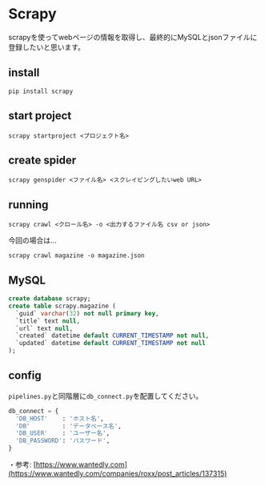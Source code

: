 # Scrapy

scrapyを使ってwebページの情報を取得し、最終的にMySQLとjsonファイルに登録したいと思います。

## install

```console
pip install scrapy
```

## start project

```console
scrapy startproject <プロジェクト名>
```

## create spider

```console
scrapy genspider <ファイル名> <スクレイピングしたいweb URL>
```

## running

```console
scrapy crawl <クロール名> -o <出力するファイル名 csv or json>
```

今回の場合は...

```console
scrapy crawl magazine -o magazine.json
```


## MySQL

```sql
create database scrapy;
create table scrapy.magazine (
  `guid` varchar(32) not null primary key,
  `title` text null,
  `url` text null,
  `created` datetime default CURRENT_TIMESTAMP not null,
  `updated` datetime default CURRENT_TIMESTAMP not null
);
```

## config

```pipelines.py```と同階層に```db_connect.py```を配置してください。

```python:db_connect.py
db_connect = {
  'DB_HOST'    : 'ホスト名',
  'DB'         : 'データベース名',
  'DB_USER'    : 'ユーザー名',
  'DB_PASSWORD': 'パスワード',
}
```

・参考: [https://www.wantedly.com](https://www.wantedly.com/companies/roxx/post_articles/137315)
